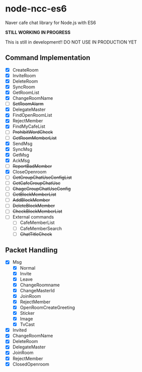 # node-ncc-es6
Naver cafe chat library for Node.js with ES6

**STILL WORKING IN PROGRESS**

This is still in development!! DO NOT USE IN PRODUCTION YET

## Command Implementation
- [x] CreateRoom
- [x] InviteRoom
- [x] DeleteRoom
- [x] SyncRoom
- [x] GetRoomList
- [x] ChangeRoomName
- [ ] ~~SetRoomAlarm~~
- [x] DelegateMaster
- [x] FindOpenRoomList
- [x] RejectMember
- [x] FindMyCafeList
- [ ] ~~ProhibitWordCheck~~
- [ ] ~~GetRoomMemberList~~
- [x] SendMsg
- [x] SyncMsg
- [x] GetMsg
- [x] AckMsg
- [ ] ~~ReportBadMember~~
- [x] CloseOpenroom
- [ ] ~~GetGroupChatUseConfigList~~
- [ ] ~~GetCafeGroupChatUse~~
- [ ] ~~ChageGroupChatUseConfig~~
- [ ] ~~GetBlockMemberList~~
- [ ] ~~AddBlockMember~~
- [ ] ~~DeleteBlockMember~~
- [ ] ~~CheckBlockMemberList~~
- [ ] External commands
  - [ ] CafeMemberList
  - [ ] CafeMemberSearch
  - [ ] ~~ChatTitleCheck~~

## Packet Handling
- [x] Msg
  - [x] Normal
  - [x] Invite
  - [x] Leave
  - [x] ChangeRoomname
  - [x] ChangeMasterId
  - [x] JoinRoom
  - [x] RejectMember
  - [x] OpenRoomCreateGreeting
  - [x] Sticker
  - [x] Image
  - [x] TvCast
- [x] Invited
- [x] ChangeRoomName
- [x] DeleteRoom
- [x] DelegateMaster
- [x] JoinRoom
- [x] RejectMember
- [x] ClosedOpenroom
